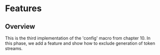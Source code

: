 # Features

## Overview

This is the third implementation of the 'config' macro from chapter 10. In this
phase, we add a feature and show how to exclude generation of token streams.
